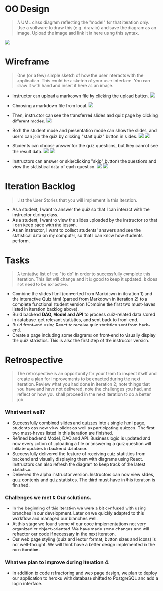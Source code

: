 # OO Design
> A UML class diagram reflecting the "model" for that iteration only.
> Use a software to draw this (e.g. draw.io) and save the diagram as an image. 
> Upload the image and link it in here using this syntax.

![](https://github.com/jhu-oose/2020-spring-group-QuizHero/blob/master/docs/it3/it3_UML.png)

# Wireframe
> One (or a few) simple sketch of how the user interacts with the application. 
> This could be a sketch of your user interface. 
> You can draw it with hand and insert it here as an image.

- Instructor can upload a markdown file by clicking the upload button.
![](https://github.com/jhu-oose/2020-spring-group-QuizHero/blob/master/docs/it3/upload1.jpg)
- Choosing a markdown file from local.
![](https://github.com/jhu-oose/2020-spring-group-QuizHero/blob/master/docs/it3/upload2.jpg)
- Then, instructor can see the transferred slides and quiz page by clicking different modes.
![](https://github.com/jhu-oose/2020-spring-group-QuizHero/blob/master/docs/it3/upload3.jpg)

- Both the student mode and presentation mode can show the slides, and users can join the quiz by clicking "start quiz" button in slides.
![](https://github.com/jhu-oose/2020-spring-group-QuizHero/blob/master/docs/it3/pre1.jpg)
![](https://github.com/jhu-oose/2020-spring-group-QuizHero/blob/master/docs/it3/pre2.jpg)

- Students can choose answer for the quiz questions, but they cannot see the result data.
![](https://github.com/jhu-oose/2020-spring-group-QuizHero/blob/master/docs/it3/quiz-stu.jpg)
![](https://github.com/jhu-oose/2020-spring-group-QuizHero/blob/master/docs/it3/stu-result.jpg)

- Instructors can answer or skip(clicking "skip" button) the questions and view the statistical data of each question.
![](https://github.com/jhu-oose/2020-spring-group-QuizHero/blob/master/docs/it3/quiz-presentation.jpg)
![](https://github.com/jhu-oose/2020-spring-group-QuizHero/blob/master/docs/it3/presentation-statistic.jpg)

# Iteration Backlog
> List the User Stories that you will implement in this iteration.

- As a student, I want to answer the quiz so that I can interact with the instructor during class.
- As a student, I want to view the slides uploaded by the instructor so that I can keep pace with the lesson.
- As an instructor, I want to collect students' answers and see the statistical data on my computer, so that I can know how students perform.

# Tasks
> A tentative list of the "to do" in order to successfully complete this iteration. 
> This list will change and it is good to keep it updated. 
> It does not need to be exhastive.

- Combine the slides html (converted from Markdown in iteration 1) and the interactive Quiz html (parsed from Markdown in iteration 2) to a complete functional student version (Combine the first two must-haves listed in iteration backlog above).
- Build backend **DAO, Model and API** to process quiz-related data stored in database, get relevant statistics, and sent back to front-end.
- Build front-end using React to receive quiz statistics sent from back-end.
- Create a page including some diagrams on front-end to visually display the quiz statistics. This is also the first step of the instructor version.

# Retrospective
> The retrospective is an opportunity for your team to inspect itself and create a plan for improvements to be enacted during the next iteration. Review what you had done in iteration 2; note things that you have and have not delivered, note the challenges you had, and reflect on how you shall proceed in the next iteration to do a better job.

### What went well?
- Successfully combined slides and quizzes into a single html page, students can now view slides as well as participating quizzes. The first two must-haves listed in this iteration are finished.
- Refined backend Model, DAO and API. Business logic is updated and now every action of uploading a file or answering a quiz question will initiate updates in backend database. 
- Successfully delivered the feature of receiving quiz statistics from backend and visually displaying them with diagrams using React. Instructors can also refresh the diagram to keep track of the latest statistics.
- Delivered the alpha instructor version. Instructors can now view slides, quiz contents and quiz statistics. The third must-have in this iteration is finished.

### Challenges we met & Our solutions.
- In the beginning of this iteration we were a bit confused with using branches in our development. Later on we quickly adapted to this workflow and managed our branches well.
- At this stage we found some of our code implementations not very organized or object-oriented. We have made some changes and will refractor our code if necessary in the next iteration.
- Our web page styling (quiz and lectur format, button sizes and icons) is not well-thought. We will think have a better design implemented in the next iteration.

### What we plan to improve during iteration 4.
- In addition to code refractoring and web page design, we plan to deploy our application to heroku with database shifted to PostgreSQL and add a login interface.

